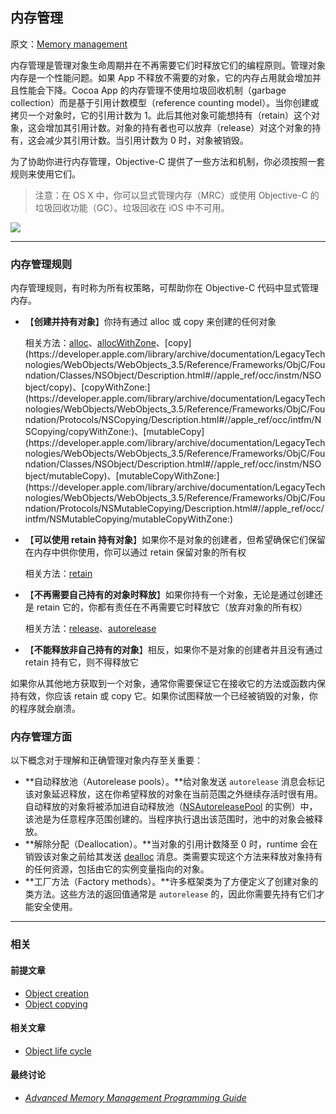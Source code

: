 ## 内存管理

原文：[Memory management](https://developer.apple.com/library/archive/documentation/General/Conceptual/DevPedia-CocoaCore/MemoryManagement.html#//apple_ref/doc/uid/TP40008195-CH27-SW1)

内存管理是管理对象生命周期并在不再需要它们时释放它们的编程原则。管理对象内存是一个性能问题。如果 App 不释放不需要的对象，它的内存占用就会增加并且性能会下降。Cocoa App 的内存管理不使用垃圾回收机制（garbage collection）而是基于引用计数模型（reference counting model）。当你创建或拷贝一个对象时，它的引用计数为 1。此后其他对象可能想持有（retain）这个对象，这会增加其引用计数。对象的持有者也可以放弃（release）对这个对象的持有，这会减少其引用计数。当引用计数为 0 时，对象被销毁。

为了协助你进行内存管理，Objective-C 提供了一些方法和机制，你必须按照一套规则来使用它们。

> 注意：在 OS X 中，你可以显式管理内存（MRC）或使用 Objective-C 的垃圾回收功能（GC）。垃圾回收在 iOS 中不可用。

![](https://gitee.com/junteng/images/raw/master/img/20220109232912.png)

---

### 内存管理规则

内存管理规则，有时称为所有权策略，可帮助你在 Objective-C 代码中显式管理内存。

* 【**创建并持有对象**】你持有通过 alloc 或 copy 来创建的任何对象

  相关方法：[alloc](https://developer.apple.com/library/archive/documentation/LegacyTechnologies/WebObjects/WebObjects_3.5/Reference/Frameworks/ObjC/Foundation/Classes/NSObject/Description.html#//apple_ref/occ/clm/NSObject/alloc)、[allocWithZone](https://developer.apple.com/library/archive/documentation/LegacyTechnologies/WebObjects/WebObjects_3.5/Reference/Frameworks/ObjC/Foundation/Classes/NSObject/Description.html#//apple_ref/occ/clm/NSObject/allocWithZone:)、[copy](https://developer.apple.com/library/archive/documentation/LegacyTechnologies/WebObjects/WebObjects_3.5/Reference/Frameworks/ObjC/Foundation/Classes/NSObject/Description.html#//apple_ref/occ/instm/NSObject/copy)、[copyWithZone:](https://developer.apple.com/library/archive/documentation/LegacyTechnologies/WebObjects/WebObjects_3.5/Reference/Frameworks/ObjC/Foundation/Protocols/NSCopying/Description.html#//apple_ref/occ/intfm/NSCopying/copyWithZone:)、[mutableCopy](https://developer.apple.com/library/archive/documentation/LegacyTechnologies/WebObjects/WebObjects_3.5/Reference/Frameworks/ObjC/Foundation/Classes/NSObject/Description.html#//apple_ref/occ/instm/NSObject/mutableCopy)、[mutableCopyWithZone:](https://developer.apple.com/library/archive/documentation/LegacyTechnologies/WebObjects/WebObjects_3.5/Reference/Frameworks/ObjC/Foundation/Protocols/NSMutableCopying/Description.html#//apple_ref/occ/intfm/NSMutableCopying/mutableCopyWithZone:)

* 【**可以使用 retain 持有对象**】如果你不是对象的创建者，但希望确保它们保留在内存中供你使用，你可以通过 retain 保留对象的所有权

  相关方法：[retain](https://developer.apple.com/library/archive/documentation/LegacyTechnologies/WebObjects/WebObjects_3.5/Reference/Frameworks/ObjC/Foundation/Protocols/NSObject/Description.html#//apple_ref/occ/intfm/NSObject/retain)

* 【**不再需要自己持有的对象时释放**】如果你持有一个对象，无论是通过创建还是 retain 它的，你都有责任在不再需要它时释放它（放弃对象的所有权）

  相关方法：[release](https://developer.apple.com/library/archive/documentation/LegacyTechnologies/WebObjects/WebObjects_3.5/Reference/Frameworks/ObjC/Foundation/Protocols/NSObject/Description.html#//apple_ref/occ/intfm/NSObject/release)、[autorelease](https://developer.apple.com/library/archive/documentation/LegacyTechnologies/WebObjects/WebObjects_3.5/Reference/Frameworks/ObjC/Foundation/Protocols/NSObject/Description.html#//apple_ref/occ/intfm/NSObject/autorelease)

* 【**不能释放非自己持有的对象**】相反，如果你不是对象的创建者并且没有通过 retain 持有它，则不得释放它

如果你从其他地方获取到一个对象，通常你需要保证它在接收它的方法或函数内保持有效，你应该 retain 或 copy 它。如果你试图释放一个已经被销毁的对象，你的程序就会崩溃。

### 内存管理方面

以下概念对于理解和正确管理对象内存至关重要：

- **自动释放池（Autorelease pools）。**给对象发送 `autorelease` 消息会标记该对象延迟释放，这在你希望释放的对象在当前范围之外继续存活时很有用。自动释放的对象将被添加进自动释放池（[NSAutoreleasePool](https://developer.apple.com/library/archive/documentation/LegacyTechnologies/WebObjects/WebObjects_3.5/Reference/Frameworks/ObjC/Foundation/Classes/NSAutoreleasePool/Description.html#//apple_ref/occ/cl/NSAutoreleasePool) 的实例）中，该池是为任意程序范围创建的。当程序执行退出该范围时，池中的对象会被释放。
- **解除分配（Deallocation）。**当对象的引用计数降至 0 时，runtime 会在销毁该对象之前给其发送 [dealloc](https://developer.apple.com/library/archive/documentation/LegacyTechnologies/WebObjects/WebObjects_3.5/Reference/Frameworks/ObjC/Foundation/Classes/NSObject/Description.html#//apple_ref/occ/instm/NSObject/dealloc) 消息。类需要实现这个方法来释放对象持有的任何资源，包括由它的实例变量指向的对象。
- **工厂方法（Factory methods）。**许多框架类为了方便定义了创建对象的类方法。这些方法的返回值通常是 `autorelease` 的，因此你需要先持有它们才能安全使用。

---

### 相关

#### 前提文章

- [Object creation](https://developer.apple.com/library/archive/documentation/General/Conceptual/DevPedia-CocoaCore/ObjectCreation.html#//apple_ref/doc/uid/TP40008195-CH39-SW1)
- [Object copying](https://developer.apple.com/library/archive/documentation/General/Conceptual/DevPedia-CocoaCore/ObjectCopying.html#//apple_ref/doc/uid/TP40008195-CH38-SW1)

#### 相关文章

- [Object life cycle](https://developer.apple.com/library/archive/documentation/General/Conceptual/DevPedia-CocoaCore/ObjectLifeCycle.html#//apple_ref/doc/uid/TP40008195-CH55-SW1)

#### 最终讨论

* *[Advanced Memory Management Programming Guide](https://developer.apple.com/library/archive/documentation/Cocoa/Conceptual/MemoryMgmt/Articles/MemoryMgmt.html#//apple_ref/doc/uid/10000011i)*



